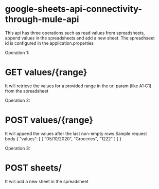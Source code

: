 
# google-sheets-api-connectivity-through-mule-api
This api has three operations such as read values from spreadsheets, append values in the spreadsheets and add a new sheet.
The spreadhseet id is configured in the application.properties

Operation 1:
# GET values/{range}
It will retrieve the values for a provided range in the uri param (like A1:C1) from the spreadsheet

Operation 2:
# POST values/{range}
It will append the values after the last non-empty rows
Sample request body
{
  "values": [
    [
      "05/10/2020",
      "Groceries",
      "1222"
    ]
  ]
}

Operation 3:
# POST sheets/
It will add a new sheet in the spreadsheet

